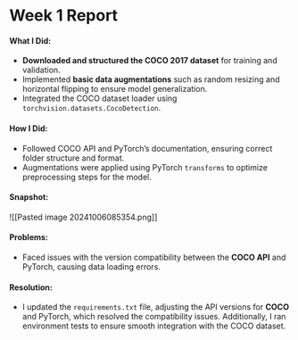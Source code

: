 # Week 1 Report

#### What I Did:
- **Downloaded and structured the COCO 2017 dataset** for training and validation.
- Implemented **basic data augmentations** such as random resizing and horizontal flipping to ensure model generalization.
- Integrated the COCO dataset loader using `torchvision.datasets.CocoDetection`.

#### How I Did:
- Followed COCO API and PyTorch’s documentation, ensuring correct folder structure and format.
- Augmentations were applied using PyTorch `transforms` to optimize preprocessing steps for the model.

#### Snapshot:
![[Pasted image 20241006085354.png]]

#### Problems:
- Faced issues with the version compatibility between the **COCO API** and PyTorch, causing data loading errors.

#### Resolution:
- I updated the `requirements.txt` file, adjusting the API versions for **COCO** and PyTorch, which resolved the compatibility issues. Additionally, I ran environment tests to ensure smooth integration with the COCO dataset.
